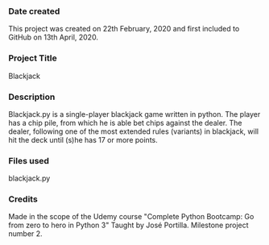 ### Date created
This project was created on 22th February, 2020 and first included to GitHub on 13th April, 2020.

### Project Title
Blackjack

### Description
Blackjack.py is a single-player blackjack game written in python. The player has a chip pile, from which he is able
bet chips against the dealer. The dealer, following one of the most extended rules (variants) in blackjack, will hit
the deck until (s)he has 17 or more points.

### Files used
blackjack.py

### Credits
Made in the scope of the Udemy course "Complete Python Bootcamp: Go from zero to hero in Python 3"
Taught by José Portilla. Milestone project number 2.
